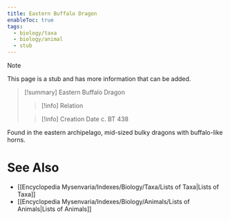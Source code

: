 ```yaml
---
title: Eastern Buffalo Dragon
enableToc: true
tags:
  - biology/taxa
  - biology/animal
  - stub
---
```


> [!note]
> This page is a stub and has more information that can be added.

> [!summary] Eastern Buffalo Dragon
> > [!info] Relation
>
> > [!info] Creation Date
> > c. BT 438

Found in the eastern archipelago, mid-sized bulky dragons with buffalo-like horns.

# See Also
- [[Encyclopedia Mysenvaria/Indexes/Biology/Taxa/Lists of Taxa|Lists of Taxa]]
- [[Encyclopedia Mysenvaria/Indexes/Biology/Animals/Lists of Animals|Lists of Animals]]
